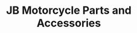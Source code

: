 ---
title: "JB Motorcycle Parts and Accessories"
url: /cainta/jb-motorcycle-parts-and-accessories/
shop: shop
---